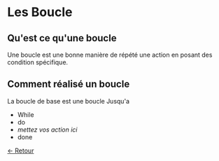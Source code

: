 # Les Boucle

## Qu'est ce qu'une boucle 

Une boucle est une bonne manière de répété une action en posant des condition spécifique.

## Comment réalisé un boucle 

La boucle de base est une boucle Jusqu'a 
* While
* do
* *mettez vos action ici*
* done

[<- Retour][l]

[l]:https://github.com/Chakyu23/Shell/blob/main/README.md
